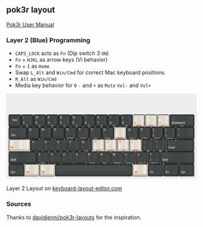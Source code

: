 ## pok3r layout
[Pok3r User Manual](resources/vortex_20151228744687740.pdf)

### Layer 2 (Blue) Programming
 - `CAPS_LOCK` acts as `Fn` (Dip switch 3 `ON`)
 - `Fn` + `HJKL` as arrow keys (Vi behavior)
 - `Fn` + `I` as `Home`
 - Swap `L_Alt` and `Win/Cmd` for correct Mac keyboard positions
 - `R_Alt` as `Win/Cmd`
 - Media key behavior for `0` `-` and `+` as `Mute` `Vol-` and `Vol+`

![Layer 2 Layout](img/layer-2.png)

Layer 2 Layout on [keyboard-layout-editor.com](http://www.keyboard-layout-editor.com/##@_name=Pok3r%20Layer%202&author=shawyu&switchMount=cherry&switchBrand=cherry&switchType=MX1A-C1xx%3B&@_y:1.5&c=%233c4041&t=%23aba18b&p=DCS&a:7%3B&=Esc%0A%0A%0A%0A%60%20~&_a:4%3B&=!%0A1%0A%0A%0AF1&=%2F@%0A2%0A%0A%0AF2&=%23%0A3%0A%0A%0AF3&=$%0A4%0A%0A%0AF4&=%25%0A5%0A%0A%0AF5&=%5E%0A6%0A%0A%0AF6&=%2F&%0A7%0A%0A%0AF7&=*%0A8%0A%0A%0AF8&=(%0A9%0A%0A%0AF9&_c=%23c7c3b5&t=%23ba1312%3B&=)%0A0%0A%0A%0AMute&=%2F_%0A-%0A%0A%0AVol%20-&=+%0A%2F=%0A%0A%0AVol%20+&_c=%233c4041&t=%23aba18b&w:2%3B&=%0ABackspace%0A%0A%0ADel%3B&@_w:1.5%3B&=%0ATab&=Q&=W&=E&=R%0A%0A%0A%0AReset&=T%0A%0A%0A%0A15ms&=Y%0A%0A%0A%0ACal&=U%0A%0A%0A%0APgUp&_c=%23c7c3b5&t=%23ba1312%3B&=I%0A%0A%0A%0AHome&_c=%233c4041&t=%23aba18b%3B&=O%0A%0A%0A%0APgDn&=P%0A%0A%0A%0APrtSc&=%7B%0A%5B%0A%0A%0AScrlk&=%7D%0A%5D%0A%0A%0APause&_w:1.5%3B&=%7C%0A%5C%3B&@_c=%23c7c3b5&t=%23ba1312&w:1.25&w2:1.75%3B&=%0AFn&_x:0.5&c=%233c4041&t=%23aba18b%3B&=A&=S&=D&=F&=G%0A%0A%0A%0A0.1s&_c=%23c7c3b5&t=%23ba1312%3B&=H%0A%0A%0A%0ALeft&=J%0A%0A%0A%0ADown&=K%0A%0A%0A%0AUp&=L%0A%0A%0A%0ARight&_c=%233c4041&t=%23aba18b%3B&=%2F:%0A%2F%3B%0A%0A%0AIns&=%22%0A'%0A%0A%0ADel&_w:2.25%3B&=%0AEnter%3B&@_w:2.25%3B&=%0AShift&=Z%0A%0A%0A%0AApp&=X&=C&=V&=B%0A%0A%0A%0APgUp&=N%0A%0A%0A%0AEnd&=M%0A%0A%0A%0ADefault&=%3C%0A,%0A%0A%0ALayer%202&=%3E%0A.%0A%0A%0ALayer%203&=%3F%0A%2F%2F%0A%0A%0ALayer%204&_w:2.75%3B&=%0AShift%3B&@_w:1.25%3B&=%0ACtrl&_c=%23c7c3b5&t=%23ba1312&w:1.25%3B&=%0AAlt&_w:1.25%3B&=%0A%E2%8C%98&_c=%233c4041&t=%23aba18b&p=DCS%20SPACE&a:7&w:6.25%3B&=&_c=%23c7c3b5&t=%23ba1312&p=DCS&a:4&w:1.25%3B&=%0A%E2%8C%98&_c=%233c4041&t=%23aba18b&w:1.25%3B&=%0AFn&_w:1.25%3B&=%0APn&_w:1.25%3B&=%0ACtrl)


### Sources
Thanks to [davidjenni/pok3r-layouts](https://github.com/davidjenni/pok3r-layouts) for the inspiration.
